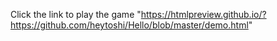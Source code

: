 Click the link to play the game "https://htmlpreview.github.io/?https://github.com/heytoshi/Hello/blob/master/demo.html"
